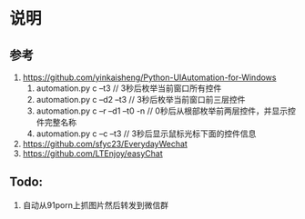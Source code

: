 # 说明

## 参考
1. https://github.com/yinkaisheng/Python-UIAutomation-for-Windows
    1. automation.py c –t3            // 3秒后枚举当前窗口所有控件
    2. automation.py c –d2 –t3         // 3秒后枚举当前窗口前三层控件
    3. automation.py c –r –d1 –t0 -n    // 0秒后从根部枚举前两层控件，并显示控件完整名称
    4. automation.py c –c –t3             // 3秒后显示鼠标光标下面的控件信息
2. https://github.com/sfyc23/EverydayWechat
3. https://github.com/LTEnjoy/easyChat

## Todo:
1. 自动从91porn上抓图片然后转发到微信群